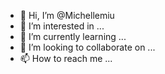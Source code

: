 - 👋 Hi, I’m @Michellemiu
- 👀 I’m interested in ...
- 🌱 I’m currently learning ...
- 💞️ I’m looking to collaborate on ...
- 📫 How to reach me ...

<!---
Michellemiu/Michellemiu is a ✨ special ✨ repository because its `README.md` (this file) appears on your GitHub profile.
You can click the Preview link to take a look at your changes.
--->
